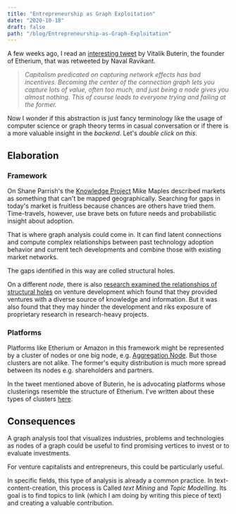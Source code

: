 ```yaml
---
title: "Entrepreneurship as Graph Exploitation"
date: "2020-10-18"
draft: false
path: "/blog/Entrepreneurship-as-Graph-Exploitation"
---
```


A few weeks ago, I read an [interesting tweet](https://twitter.com/VitalikButerin/status/1229888976212779009) by Vitalik Buterin, the founder of Etherium, that was retweeted by Naval Ravikant.

> _Capitalism predicated on capturing network effects has bad incentives. Becoming the center of the connection graph lets you capture lots of value, often too much, and just being a node gives you almost nothing. This of course leads to everyone trying and failing at the former._

Now I wonder if this abstraction is just fancy terminology like the usage of computer science or graph theory terms in casual conversation or if there is a more valuable insight in the _backend_. Let's _double click on this_.

## Elaboration

### Framework

On Shane Parrish's the [Knowledge Project](https://fs.blog/knowledge-project/mike-maples/) Mike Maples described markets as something that can't be mapped geographically. Searching for gaps in today's market is fruitless because chances are others have tried them. Time-travels, however, use brave bets on future needs and probabilistic insight about adoption.

That is where graph analysis could come in. It can find latent connections and compute complex relationships between past technology adoption behavior and current tech developments and combine those with existing market networks.

The gaps identified in this way are colled structural holes.

On a different _node_, there is also [research examined the relationships of structural holes](<https://timreview.ca/article/828#:~:text=In%20a%20new%20venture%2C%20an,of%20knowledge%20and%20resource%20gathering.&text=When%20an%20entrepreneur%20acts%20as,hole%20(Burt%2C%202000).>) on venture development which found that they provided ventures with a diverse source of knowledge and information. But it was also found that they may hinder the development and riks exposure of proprietary research in research-heavy projects.

### Platforms

Platforms like Etherium or Amazon in this framework might be represented by a cluster of nodes or one big node, e.g. [Aggregation Node](link_generated_on_download). But those clusters are not alike. The former's equity distribution is much more spread between its nodes e.g. shareholders and partners.

In the tweet mentioned above of Buterin, he is advocating platforms whose clusterings resemble the structure of Etherium. I've written about these types of clusters [here](/blog/decentralized-autonomous-organizations-in-open-source).

## Consequences

A graph analysis tool that visualizes industries, problems and technologies as nodes of a graph could be useful to find promising vertices to invest or to evaluate investments.

For venture capitalists and entrepreneurs, this could be particularly useful.

In specific fields, this type of analysis is already a common practice. In text-content-creation, this process is Called _text Mining_ and _Topic Modelling_. Its goal is to find topics to link (which I am doing by writing this piece of text) and creating a valuable contribution.

<!-- I originally wrote this on RemNote.io, a startup I am building. To read the RemNote version click [here](). -->

